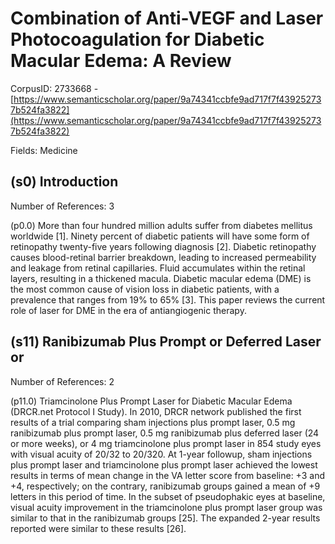 # Combination of Anti-VEGF and Laser Photocoagulation for Diabetic Macular Edema: A Review

CorpusID: 2733668 - [https://www.semanticscholar.org/paper/9a74341ccbfe9ad717f7f439252737b524fa3822](https://www.semanticscholar.org/paper/9a74341ccbfe9ad717f7f439252737b524fa3822)

Fields: Medicine

## (s0) Introduction
Number of References: 3

(p0.0) More than four hundred million adults suffer from diabetes mellitus worldwide [1]. Ninety percent of diabetic patients will have some form of retinopathy twenty-five years following diagnosis [2]. Diabetic retinopathy causes blood-retinal barrier breakdown, leading to increased permeability and leakage from retinal capillaries. Fluid accumulates within the retinal layers, resulting in a thickened macula. Diabetic macular edema (DME) is the most common cause of vision loss in diabetic patients, with a prevalence that ranges from 19% to 65% [3]. This paper reviews the current role of laser for DME in the era of antiangiogenic therapy.
## (s11) Ranibizumab Plus Prompt or Deferred Laser or
Number of References: 2

(p11.0) Triamcinolone Plus Prompt Laser for Diabetic Macular Edema (DRCR.net Protocol I Study). In 2010, DRCR network published the first results of a trial comparing sham injections plus prompt laser, 0.5 mg ranibizumab plus prompt laser, 0.5 mg ranibizumab plus deferred laser (24 or more weeks), or 4 mg triamcinolone plus prompt laser in 854 study eyes with visual acuity of 20/32 to 20/320. At 1-year followup, sham injections plus prompt laser and triamcinolone plus prompt laser achieved the lowest results in terms of mean change in the VA letter score from baseline: +3 and +4, respectively; on the contrary, ranibizumab groups gained a mean of +9 letters in this period of time. In the subset of pseudophakic eyes at baseline, visual acuity improvement in the triamcinolone plus prompt laser group was similar to that in the ranibizumab groups [25]. The expanded 2-year results reported were similar to these results [26].
